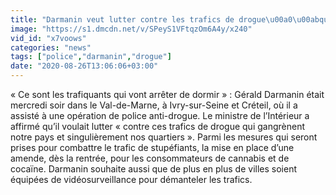 ```yaml
---
title: "Darmanin veut lutter contre les trafics de drogue\u00a0\u00abqui gangr\u00e8nent \u00bb la France"
image: "https://s1.dmcdn.net/v/SPeyS1VFtqzOm6A4y/x240"
vid_id: "x7voows"
categories: "news"
tags: ["police","darmanin","drogue"]
date: "2020-08-26T13:06:06+03:00"
---
```

« Ce sont les trafiquants qui vont arrêter de dormir » : Gérald Darmanin était mercredi soir dans le Val-de-Marne, à Ivry-sur-Seine et Créteil, où il a assisté à une opération de police anti-drogue. Le ministre de l’Intérieur a affirmé qu’il voulait lutter « contre ces trafics de drogue qui gangrènent notre pays et singulièrement nos quartiers ». Parmi les mesures qui seront prises pour combattre le trafic de stupéfiants, la mise en place d’une amende, dès la rentrée, pour les consommateurs de cannabis et de cocaïne. Darmanin souhaite aussi que de plus en plus de villes soient équipées de vidéosurveillance pour démanteler les trafics.
